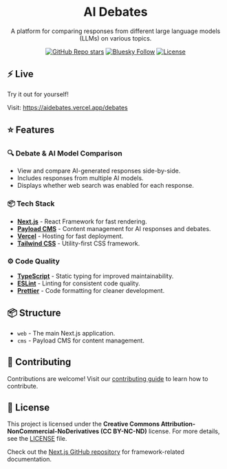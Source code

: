 <h1 align="center">AI Debates</h1>
<p align="center">
A platform for comparing responses from different large language models (LLMs) on various topics.
</p>
<div align="center">
  <a href="https://github.com/dreamy32/aidebates/stargazers"><img alt="GitHub Repo stars" src="https://img.shields.io/github/stars/dreamy32/aidebates"></a>
  <a href="https://bsky.app/profile/drseek32.bsky.social"><img alt="Bluesky Follow" src="https://img.shields.io/twitter/follow/drseek32?logo=bluesky"></a>
  <a href="https://github.com/dreamy32/aidebates/blob/main/LICENSE.txt"><img alt="License" src="https://img.shields.io/badge/License-CC%20BY--NC--ND-yellow"></a>
</div>

## ⚡ Live

Try it out for yourself!

Visit: <https://aidebates.vercel.app/debates>

## ⭐ Features

### 🔍 Debate & AI Model Comparison
- View and compare AI-generated responses side-by-side.
- Includes responses from multiple AI models.
- Displays whether web search was enabled for each response.

### 📦 Tech Stack
- **[Next.js](https://nextjs.org/)** - React Framework for fast rendering.
- **[Payload CMS](https://payloadcms.com/)** - Content management for AI responses and debates.
- **[Vercel](https://vercel.com/)** - Hosting for fast deployment.
- **[Tailwind CSS](https://tailwindcss.com/)** - Utility-first CSS framework.

### ⚙️ Code Quality
- **[TypeScript](https://www.typescriptlang.org/)** - Static typing for improved maintainability.
- **[ESLint](https://eslint.org/)** - Linting for consistent code quality.
- **[Prettier](https://prettier.io/)** - Code formatting for cleaner development.

## 📦 Structure

- `web` - The main Next.js application.
- `cms` - Payload CMS for content management.

## 🤝 Contributing

Contributions are welcome! Visit our [contributing guide](https://github.com/dreamy32/aidebates/blob/main/CONTRIBUTING.md) to learn how to contribute.

## 📜 License

This project is licensed under the **Creative Commons Attribution-NonCommercial-NoDerivatives (CC BY-NC-ND)** license. For more details, see the [LICENSE](./LICENSE) file.

Check out the [Next.js GitHub repository](https://github.com/vercel/next.js/) for framework-related documentation.
